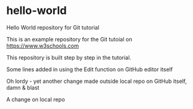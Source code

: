 # hello-world

Hello World repository for Git tutorial

This is an example repository for the Git tutoial on https://www.w3schools.com

This repository is built step by step in the tutorial.

Some lines added in using the Edit function on GitHub editor itself 

Oh lordy - yet another change made outside local repo on GitHub itself, damn & blast

A change on local repo
